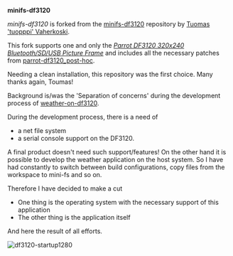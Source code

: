**minifs-df3120** 

*minifs-df3120* is forked from the [minifs-df3120](https://github.com/tuopppi/minifs-df3120) repository by [Tuomas 'tuopppi' Vaherkoski](https://github.com/tuopppi).

This fork supports one and only the [*Parrot DF3120 320x240 Bluetooth/SD/USB Picture Frame*](https://sites.google.com/site/repurposelinux/df3120) and includes all the necessary patches from [parrot-df3120_post-hoc](https://github.com/ufuchs/parrot-df3120_post-hoc).

Needing a clean installation, this repository was the first choice. Many thanks again, Toumas!

Background is/was the 'Separation of concerns' during the development process of [weather-on-df3120](https://github.com/ufuchs/weather-on-df3120).

During the development process, there is a need of
- a net file system 
- a serial console support 
on the DF3120.

A final product doesn't need such support/features!
On the other hand it is possible to develop the weather application on the host system.
So I have had constantly to switch between build configurations, copy files from the workspace to mini-fs and so on.

Therefore I have decided to make a cut
- One thing is the operating system with the necessary support of this application 
- The other thing is the application itself

And here the result of all efforts.

![df3120-startup1280](https://f.cloud.github.com/assets/614954/1368748/5e19df06-39bb-11e3-8a51-7e64cbd45906.jpg)









